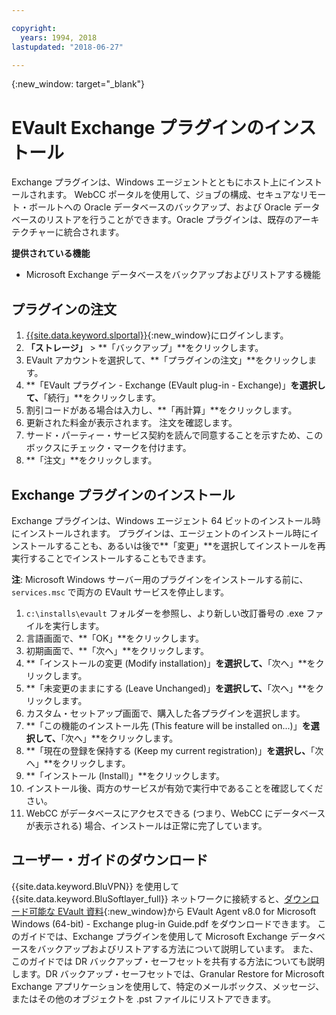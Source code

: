 ```yaml
---

copyright:
  years: 1994, 2018
lastupdated: "2018-06-27"

---
```

{:new_window: target="_blank"}

# EVault Exchange プラグインのインストール

Exchange プラグインは、Windows エージェントとともにホスト上にインストールされます。 WebCC ポータルを使用して、ジョブの構成、セキュアなリモート・ボールトへの Oracle データベースのバックアップ、および Oracle データベースのリストアを行うことができます。Oracle プラグインは、既存のアーキテクチャーに統合されます。

**提供されている機能**

- Microsoft Exchange データベースをバックアップおよびリストアする機能

## プラグインの注文

1. [{{site.data.keyword.slportal}}](https://control.softlayer.com/){:new_window}にログインします。
2. **「ストレージ」** > **「バックアップ」**をクリックします。
3. EVault アカウントを選択して、**「プラグインの注文」**をクリックします。
4. **「EVault プラグイン - Exchange (EVault plug-in - Exchange)」**を選択して、**「続行」**をクリックします。
5. 割引コードがある場合は入力し、**「再計算」**をクリックします。
6. 更新された料金が表示されます。 注文を確認します。
7. サード・パーティー・サービス契約を読んで同意することを示すため、このボックスにチェック・マークを付けます。 
8. **「注文」**をクリックします。

## Exchange プラグインのインストール

Exchange プラグインは、Windows エージェント 64 ビットのインストール時にインストールされます。 プラグインは、エージェントのインストール時にインストールすることも、あるいは後で**「変更」**を選択してインストールを再実行することでインストールすることもできます。

**注**: Microsoft Windows サーバー用のプラグインをインストールする前に、`services.msc` で両方の EVault サービスを停止します。  

1. `c:\installs\evault` フォルダーを参照し、より新しい改訂番号の .exe ファイルを実行します。
2. 言語画面で、**「OK」**をクリックします。
3. 初期画面で、**「次へ」**をクリックします。
4. **「インストールの変更 (Modify installation)」**を選択して、**「次へ」**をクリックします。
5. **「未変更のままにする (Leave Unchanged)」**を選択して、**「次へ」**をクリックします。
6. カスタム・セットアップ画面で、購入した各プラグインを選択します。 
7. **「この機能のインストール先 (This feature will be installed on...)」**を選択して、**「次へ」**をクリックします。
8. **「現在の登録を保持する (Keep my current registration)」**を選択し、**「次へ」**をクリックします。
9. **「インストール (Install)」**をクリックします。
10. インストール後、両方のサービスが有効で実行中であることを確認してください。
11. WebCC がデータベースにアクセスできる (つまり、WebCC にデータベースが表示される) 場合、インストールは正常に完了しています。 

## ユーザー・ガイドのダウンロード

{{site.data.keyword.BluVPN}} を使用して {{site.data.keyword.BluSoftlayer_full}} ネットワークに接続すると、[ダウンロード可能な EVault 資料](http://downloads.service.softlayer.com/evault/Documentation/){:new_window}から EVault Agent v8.0 for Microsoft Windows (64-bit) - Exchange plug-in Guide.pdf をダウンロードできます。 このガイドでは、Exchange プラグインを使用して Microsoft Exchange データベースをバックアップおよびリストアする方法について説明しています。 また、このガイドでは DR バックアップ・セーフセットを共有する方法についても説明します。DR バックアップ・セーフセットでは、Granular Restore for Microsoft Exchange アプリケーションを使用して、特定のメールボックス、メッセージ、またはその他のオブジェクトを .pst ファイルにリストアできます。

